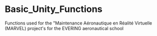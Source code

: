 # Basic_Unity_Functions
Functions used for the  "Maintenance Aéronautique en Réalité Virtuelle (MARVEL) project's for the EVERING aeronautical school
